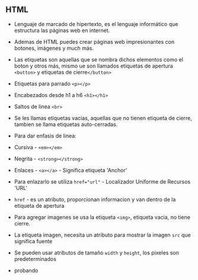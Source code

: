 ## HTML
- Lenguaje de marcado de hipertexto, es el lenguaje informático que estructura las páginas web en internet.
- Ademas de HTML puedes crear páginas web impresionantes con botones, imágenes y much más.
- Las etiquetas son aquellas que se nombra dichos elementos como el boton y otros más, mismo ue son llamados etiquetas de apertura `<button>` y etiquetas de cierre`</button>`
- Etiquetas para parrado `<p></p>`
- Encabezados desde h1 a h6 `<h1></h1>`

- Saltos de linea `<br>`
- Se les llamas etiquetas vacias, aquellas que no tienen etiqueta de cierre, tambien se llama etiquetas auto-cerradas.
- Para dar enfasis de linea:
- Cursiva - `<em></em>`
- Negrita - `<strong></strong>`
- Enlaces - `<a></a>` - Significa etiqueta 'Anchor'
- Para enlazarlo se utiliza `href="url"` - Localizador Uniforme de Recursos 'URL'
- `href` - es un atributo, proporcionan informacion y van dentro de la etiqueta de apertura
- Para agregar imagenes se usa la etiqueta `<img>`, etiqueta vacia, no tiene cierre.
- La etiqueta imagen, necesita un atributo para mostrar la imagen `src` que significa fuente
- Se pueden usar atributos de tamaño `width` y `height`, los pixeles son predeterminados
- probando